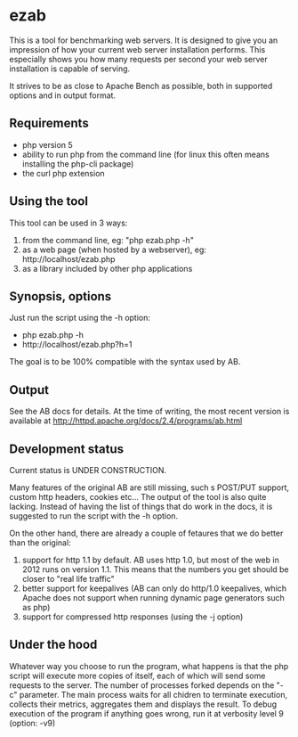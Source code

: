 ezab
====

This is a tool for benchmarking web servers.
It is designed to give you an impression of how your current web server installation performs.
This especially shows you how many requests per second your web server installation is capable of serving.

It strives to be as close to Apache Bench as possible, both in supported options
and in output format.

Requirements
------------

- php version 5
- ability to run php from the command line (for linux this often means installing the php-cli package)
- the curl php extension

Using the tool
--------------

This tool can be used in 3 ways:
1. from the command line, eg: "php ezab.php -h"
2. as a web page (when hosted by a webserver), eg: http://localhost/ezab.php
3. as a library included by other php applications

Synopsis, options
-----------------

Just run the script using the -h option:
* php ezab.php -h
* http://localhost/ezab.php?h=1

The goal is to be 100% compatible with the syntax used by AB.

Output
------

See the AB docs for details.
At the time of writing, the most recent version is available at <http://httpd.apache.org/docs/2.4/programs/ab.html>

Development status
------------------

Current status is UNDER CONSTRUCTION.

Many features of the original AB are still missing, such s POST/PUT support, custom http headers, cookies etc...
The output of the tool is also quite lacking.
Instead of having the list of things that do work in the docs, it is suggested to run the script with the -h option.

On the other hand, there are already a couple of fetaures that we do better than the original:
1. support for http 1.1 by default. AB uses http 1.0, but most of the web in 2012 runs on version 1.1.
   This means that the numbers you get should be closer to "real life traffic"
2. better support for keepalives (AB can only do http/1.0 keepalives, which Apache does not support when running dynamic page generators such as php)
3. support for compressed http responses (using the -j option)


Under the hood
--------------

Whatever way you choose to run the program, what happens is that the php script will
execute more copies of itself, each of which will send some requests to the server.
The number of processes forked depends on the "-c" parameter.
The main process waits for all chidren to terminate execution, collects their
metrics, aggregates them and displays the result.
To debug execution of the program if anything goes wrong, run it at verbosity level 9 (option: -v9)
